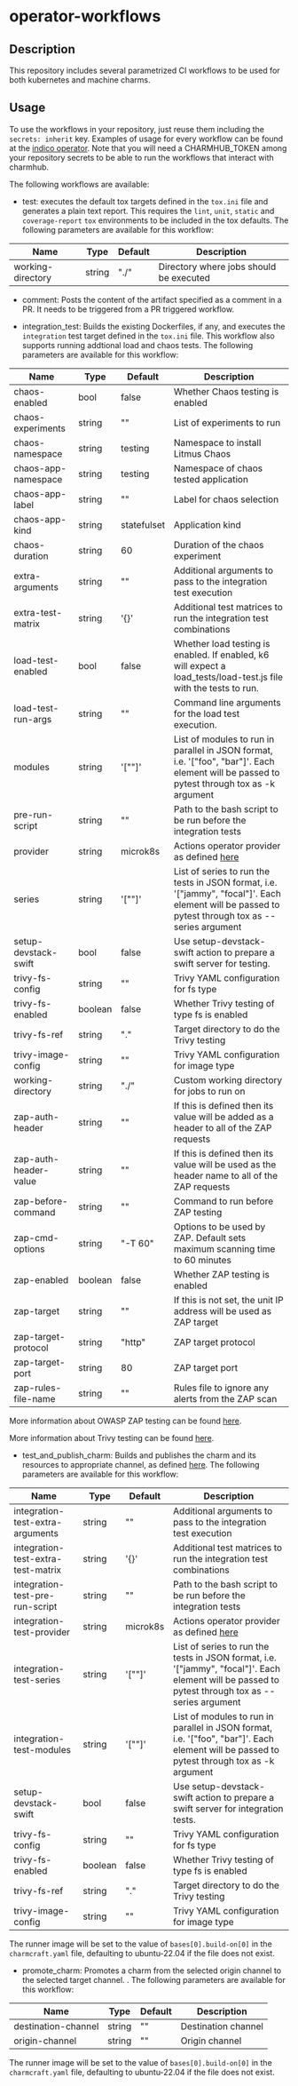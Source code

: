 # operator-workflows

## Description

This repository includes several parametrized CI workflows to be used for both kubernetes and machine charms.

## Usage

To use the workflows in your repository, just reuse them including the `secrets: inherit` key. Examples of usage for every workflow can be found at the [indico operator](https://github.com/canonical/indico-operator/blob/main/.github/workflows). Note that you will need a CHARMHUB_TOKEN among your repository secrets to be able to run the workflows that interact with charmhub.

The following workflows are available:

* test: executes the default tox targets defined in the `tox.ini` file and generates a plain text report. This requires the `lint`, `unit`, `static` and `coverage-report` `tox` environments to be included in the tox defaults. The following parameters are available for this workflow:


| Name | Type | Default | Description |
|--------------------|----------|--------------------|-------------------| 
| working-directory | string | "./" | Directory where jobs should be executed |

* comment: Posts the content of the artifact specified as a comment in a PR. It needs to be triggered from a PR triggered workflow.

* integration_test: Builds the existing Dockerfiles, if any, and executes the `integration` test target defined in the `tox.ini` file. This workflow also supports running addtional load and chaos tests. The following parameters are available for this workflow:

| Name | Type | Default | Description |
|--------------------|----------|--------------------|-------------------|
| chaos-enabled  | bool | false | Whether Chaos testing is enabled |
| chaos-experiments | string | "" | List of experiments to run |
| chaos-namespace | string | testing | Namespace to install Litmus Chaos |
| chaos-app-namespace | string | testing | Namespace of chaos tested application |
| chaos-app-label | string | "" | Label for chaos selection |
| chaos-app-kind | string | statefulset | Application kind |
| chaos-duration | string | 60 | Duration of the chaos experiment |
| extra-arguments | string | "" | Additional arguments to pass to the integration test execution |
| extra-test-matrix | string | '{}' | Additional test matrices to run the integration test combinations |
| load-test-enabled | bool | false | Whether load testing is enabled. If enabled, k6 will expect a load_tests/load-test.js file with the tests to run. |
| load-test-run-args | string | "" | Command line arguments for the load test execution. |
| modules | string | '[""]' | List of modules to run in parallel in JSON format, i.e. '["foo", "bar"]'. Each element will be passed to pytest through tox as -k argument |
| pre-run-script | string | "" | Path to the bash script to be run before the integration tests |
| provider | string | microk8s | Actions operator provider as defined [here](https://github.com/charmed-kubernetes/actions-operator#usage) |
| series | string | '[""]' | List of series to run the tests in JSON format, i.e. '["jammy", "focal"]'. Each element will be passed to pytest through tox as --series argument |
| setup-devstack-swift | bool | false | Use setup-devstack-swift action to prepare a swift server for testing. |
| trivy-fs-config | string | "" | Trivy YAML configuration for fs type |
| trivy-fs-enabled | boolean | false | Whether Trivy testing of type fs is enabled |
| trivy-fs-ref | string | "." | Target directory to do the Trivy testing |
| trivy-image-config | string | "" | Trivy YAML configuration for image type |
| working-directory | string | "./" | Custom working directory for jobs to run on |
| zap-auth-header | string | "" | If this is defined then its value will be added as a header to all of the ZAP requests |
| zap-auth-header-value | string | "" | If this is defined then its value will be used as the header name to all of the ZAP requests |
| zap-before-command | string | "" | Command to run before ZAP testing |
| zap-cmd-options | string | "-T 60" | Options to be used by ZAP. Default sets maximum scanning time to 60 minutes |
| zap-enabled | boolean | false | Whether ZAP testing is enabled |
| zap-target | string | "" | If this is not set, the unit IP address will be used as ZAP target |
| zap-target-protocol | string | "http" | ZAP target protocol |
| zap-target-port | string | 80 | ZAP target port |
| zap-rules-file-name | string | "" | Rules file to ignore any alerts from the ZAP scan |

More information about OWASP ZAP testing can be found [here](OWASPZAP.md).

More information about Trivy testing can be found [here](TRIVY.MD).

* test_and_publish_charm: Builds and publishes the charm and its resources to appropriate channel, as defined [here](https://github.com/canonical/charming-actions/tree/main/channel).  The following parameters are available for this workflow:

| Name | Type | Default | Description |
|--------------------|----------|--------------------|-------------------|
| integration-test-extra-arguments | string | "" | Additional arguments to pass to the integration test execution |
| integration-test-extra-test-matrix | string | '{}' | Additional test matrices to run the integration test combinations |
| integration-test-pre-run-script | string | "" | Path to the bash script to be run before the integration tests |
| integration-test-provider | string | microk8s | Actions operator provider as defined [here](https://github.com/charmed-kubernetes/actions-operator#usage) |
| integration-test-series | string | '[""]' | List of series to run the tests in JSON format, i.e. '["jammy", "focal"]'. Each element will be passed to pytest through tox as --series argument |
| integration-test-modules | string | '[""]' | List of modules to run in parallel in JSON format, i.e. '["foo", "bar"]'. Each element will be passed to pytest through tox as -k argument |
| setup-devstack-swift | bool | false | Use setup-devstack-swift action to prepare a swift server for integration tests. |
| trivy-fs-config | string | "" | Trivy YAML configuration for fs type |
| trivy-fs-enabled | boolean | false | Whether Trivy testing of type fs is enabled |
| trivy-fs-ref | string | "." | Target directory to do the Trivy testing |
| trivy-image-config | string | "" | Trivy YAML configuration for image type |

The runner image will be set to the value of `bases[0].build-on[0]` in the `charmcraft.yaml` file, defaulting to ubuntu-22.04 if the file does not exist.

* promote_charm: Promotes a charm from the selected origin channel to the selected target channel. . The following parameters are available for this workflow:

| Name | Type | Default | Description |
|--------------------|----------|--------------------|-------------------|
| destination-channel | string | "" | Destination channel |
| origin-channel | string | "" | Origin channel |

The runner image will be set to the value of `bases[0].build-on[0]` in the `charmcraft.yaml` file, defaulting to ubuntu-22.04 if the file does not exist.
